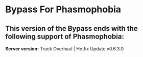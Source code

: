 # Bypass For Phasmophobia

  
## This version of the Bypass ends with the following support of Phasmophobia:  
**Server version:** Truck Overhaul | Hotfix Update v0.6.3.0  
